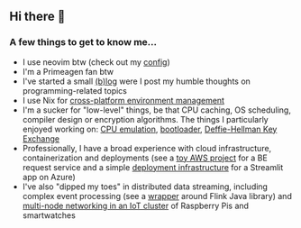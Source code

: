 ## Hi there 👋

<!--
**Kristina-Pianykh/Kristina-Pianykh** is a ✨ _special_ ✨ repository because its `README.md` (this file) appears on your GitHub profile.

Here are some ideas to get you started:

-->
### A few things to get to know me...

- I use neovim btw (check out my [config](https://github.com/Kristina-Pianykh/neovim-config))
- I'm a Primeagen fan btw
- I've started a small [(b)log](https://kristina-pianykh.github.io/blog/) were I post my humble thoughts on programming-related topics
- I use Nix for [cross-platform environment management](https://github.com/Kristina-Pianykh/nix-config)
- I'm a sucker for "low-level" things, be that CPU caching, OS scheduling, compiler design or encryption algorithms. The things I particularly enjoyed working on: [CPU emulation](https://github.com/Kristina-Pianykh/RISC-V-emulator), [bootloader](https://github.com/Kristina-Pianykh/bootloader), [Deffie-Hellman Key Exchange](https://github.com/Kristina-Pianykh/dh-hash-collisions-rs)
- Professionally, I have a broad experience with cloud infrastructure, containerization and deployments (see a [toy AWS project](https://github.com/Kristina-Pianykh/terraform-aws-test-infrastructure) for a BE request service and a simple [deployment infrastructure](https://github.com/Kristina-Pianykh/streamlit-azure-demo) for a Streamlit app on Azure)
- I've also "dipped my toes" in distributed data streaming, including complex event processing (see a [wrapper](https://github.com/Kristina-Pianykh/flink-multinode) around Flink Java library) and [multi-node networking in an IoT cluster](https://github.com/Kristina-Pianykh/iot_distributed_event_processing) of Raspberry Pis and smartwatches

<!--
- 🔭 I’m currently working on ...
- 🌱 I’m currently learning ...
- 👯 I’m looking to collaborate on ...
- 🤔 I’m looking for help with ...
- 💬 Ask me about ...
- 📫 How to reach me: ...
- 😄 Pronouns: ...
- ⚡ Fun fact: ...
-->
